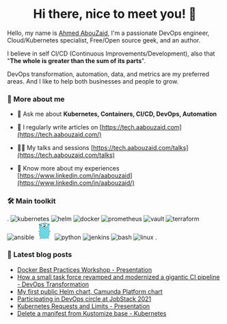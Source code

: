 <h1 align="center">Hi there, nice to meet you! 🐧️</h1>

Hello, my name is [Ahmed AbouZaid](https://tech.aabouzaid.com/), I'm a passionate DevOps engineer, Cloud/Kubernetes specialist, Free/Open source geek, and an author.

I believe in self CI/CD (Continuous Improvements/Development), also that "**The whole is greater than the sum of its parts**".

DevOps transformation, automation, data, and metrics are my preferred areas. And I like to help both businesses and people to grow. 

### 🧐 More about me

- 💬 Ask me about **Kubernetes, Containers, CI/CD, DevOps, Automation**

- 📝 I regularly write articles on [https://tech.aabouzaid.com](https://tech.aabouzaid.com/)

- 👨‍💻 My talks and sessions [https://tech.aabouzaid.com/talks](https://tech.aabouzaid.com/talks)

- 📄 Know more about my experiences [https://www.linkedin.com/in/aabouzaid](https://www.linkedin.com/in/aabouzaid/)

### 🛠️ Main toolkit
.
<img src="https://www.vectorlogo.zone/logos/kubernetes/kubernetes-icon.svg" alt="kubernetes" width="40" height="40"/>
<img src="https://www.vectorlogo.zone/logos/helmsh/helmsh-icon.svg" alt="helm" width="40" height="40"/>
<img src="https://www.vectorlogo.zone/logos/docker/docker-official.svg" alt="docker" width="40" height="40"/>
<img src="https://www.vectorlogo.zone/logos/prometheusio/prometheusio-icon.svg" alt="prometheus" width="40" height="40"/>
<img src="https://www.vectorlogo.zone/logos/vaultproject/vaultproject-icon.svg" alt="vault" width="40" height="40"/>
<img src="https://www.vectorlogo.zone/logos/terraformio/terraformio-icon.svg" alt="terraform" width="40" height="40"/>
<img src="https://www.vectorlogo.zone/logos/ansible/ansible-icon.svg" alt="ansible" width="40" height="40"/>
<img src="https://raw.githubusercontent.com/devicons/devicon/master/icons/go/go-original.svg" alt="go" width="40" height="40"/>
<img src="https://www.vectorlogo.zone/logos/python/python-icon.svg" alt="python" width="40" height="40"/>
<img src="https://www.vectorlogo.zone/logos/jenkins/jenkins-icon.svg" alt="jenkins" width="40" height="40"/>
<img src="https://www.vectorlogo.zone/logos/gnu_bash/gnu_bash-icon.svg" alt="bash" width="40" height="40"/>
<img src="https://www.vectorlogo.zone/logos/linux/linux-icon.svg" alt="linux" width="40" height="40"/>
.

### 📑️ Latest blog posts
<!-- BLOG-POST-LIST:START -->
- [Docker Best Practices Workshop - Presentation](https://tech.aabouzaid.com/2021/09/docker-best-practices-workshop-presentation.html)
- [How a small task force revamped and modernized a gigantic CI pipeline - DevOps Transformation](https://tech.aabouzaid.com/2021/09/how-a-small-task-force-revamped-and-modernized-a-gigantic-ci-pipeline.html)
- [My first public Helm chart, Camunda Platform chart](https://tech.aabouzaid.com/2021/09/my-first-public-helm-chart-camunda-platform-chart.html)
- [Participating in DevOps circle at JobStack 2021](https://tech.aabouzaid.com/2021/08/participating-in-devops-circle-at-jobstack-2021.html)
- [Kubernetes Requests and Limits - Presentation](https://tech.aabouzaid.com/2021/07/kubernetes-requests-and-limits-presentation.html)
- [Delete a manifest from Kustomize base - Kubernetes](https://tech.aabouzaid.com/2021/05/delete-a-manifest-from-kustomize-base.html)
<!-- BLOG-POST-LIST:END -->
